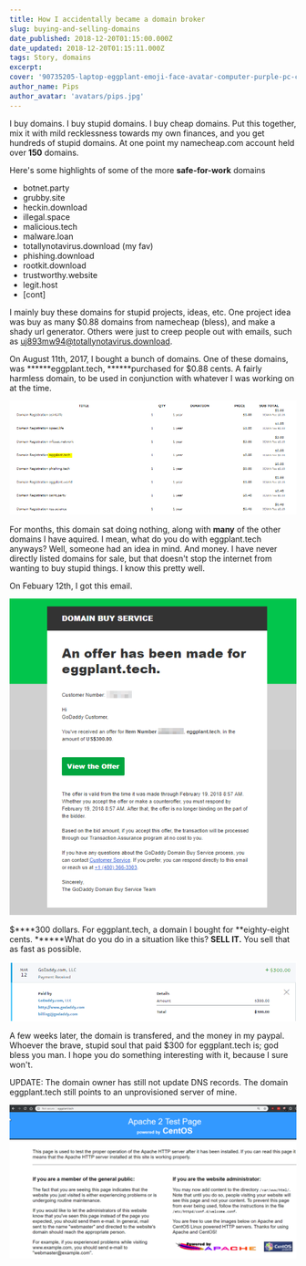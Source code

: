 ```yaml
---
title: How I accidentally became a domain broker
slug: buying-and-selling-domains
date_published: 2018-12-20T01:15:00.000Z
date_updated: 2018-12-20T01:15:11.000Z
tags: Story, domains
excerpt:
cover: '90735205-laptop-eggplant-emoji-face-avatar-computer-purple-pc-cheerful-vector-illustration.jpg'
author_name: Pips
author_avatar: 'avatars/pips.jpg'
---
```


I buy domains. I buy stupid domains. I buy cheap domains. Put this together, mix
it with mild recklessness towards my own finances, and you get hundreds of
stupid domains. At one point my namecheap.com account held over ****150****
domains.

Here's some highlights of some of the more **safe-for-work** domains

- botnet.party
- grubby.site
- heckin.download
- illegal.space
- malicious.tech
- malware.loan
- totallynotavirus.download (my fav)
- phishing.download
- rootkit.download
- trustworthy.website
- legit.host
- [cont]

I mainly buy these domains for stupid projects, ideas, etc. One project idea was
buy as many $0.88 domains from namecheap (bless), and make a shady url
generator. Others were just to creep people out with emails, such as
uj893mw94@totallynotavirus.download.

On August 11th, 2017, I bought a bunch of domains. One of these domains, was
******eggplant.tech, ******purchased for $0.88 cents. A fairly harmless domain,
to be used in conjunction with whatever I was working on at the time.

![](image-14.png "Domain purchase of eggplant.tech for $0.88")

For months, this domain sat doing nothing, along with **many** of the other
domains I have aquired. I mean, what do you do with eggplant.tech anyways? Well,
someone had an idea in mind. And money. I have never directly listed domains for
sale, but that doesn't stop the internet from wanting to buy stupid things. I
know this pretty well.

On Febuary 12th, I got this email.

![](image-15.png "Domain offer for eggplant.tech for !$300!")

$****300 dollars. For eggplant.tech, a domain I bought for **eighty-eight cents.
******What do you do in a situation like this? **SELL IT.** You sell that as
fast as possible.

![](image-16.png "Paypal for $300")

A few weeks later, the domain is transfered, and the money in my paypal. Whoever
the brave, stupid soul that paid $300 for eggplant.tech is; god bless you man. I
hope you do something interesting with it, because I sure won't.

UPDATE: The domain owner has still not update DNS records. The domain
eggplant.tech still points to an unprovisioned server of mine.

![](image-17.png)
